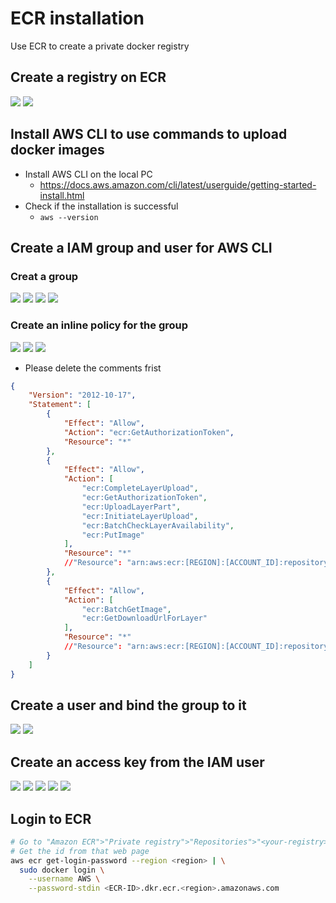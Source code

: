 # ECR installation
Use ECR to create a private docker registry

## Create a registry on ECR
![](pics/Pasted%20image%2020240809095332.png)
![](pics/Pasted%20image%2020240809095337.png)


## Install AWS CLI to use commands to upload docker images
- Install AWS CLI on the local PC
	- https://docs.aws.amazon.com/cli/latest/userguide/getting-started-install.html
- Check if the installation is successful
	- `aws --version`


## Create a IAM group and user for AWS CLI
### Creat a group
![](pics/Pasted%20image%2020240809103518.png)
![](pics/Pasted%20image%2020240809103524.png)
![](pics/Pasted%20image%2020240809103529.png)
![](pics/Pasted%20image%2020240809103536.png)

### Create an inline policy for the group 
![](pics/Pasted%20image%2020240809103821.png)
![](pics/Pasted%20image%2020240809103831.png)
![](pics/Pasted%20image%2020240809103840.png)
- Please delete the comments frist
```json
{
	"Version": "2012-10-17",
	"Statement": [
		{
			"Effect": "Allow",
			"Action": "ecr:GetAuthorizationToken",
			"Resource": "*"
		},
        {
            "Effect": "Allow",
            "Action": [
                "ecr:CompleteLayerUpload",
                "ecr:GetAuthorizationToken",
                "ecr:UploadLayerPart",
                "ecr:InitiateLayerUpload",
                "ecr:BatchCheckLayerAvailability",
                "ecr:PutImage"
            ],
            "Resource": "*"
            //"Resource": "arn:aws:ecr:[REGION]:[ACCOUNT_ID]:repository/[REPO_NAME]"
        },
        {
            "Effect": "Allow",
            "Action": [
                "ecr:BatchGetImage",
                "ecr:GetDownloadUrlForLayer"
            ],
            "Resource": "*"
            //"Resource": "arn:aws:ecr:[REGION]:[ACCOUNT_ID]:repository/[REPOSITORY]"
        }
	]
}
```


## Create a user and bind the group to it
![](pics/Pasted%20image%2020240809103908.png)
![](pics/Pasted%20image%2020240809104031.png)

## Create an access key from the IAM user
![](pics/Pasted%20image%2020240809104038.png)
![](pics/Pasted%20image%2020240809104425.png)
![](pics/Pasted%20image%2020240809104438.png)
![](pics/Pasted%20image%2020240809104445.png)
![](pics/Pasted%20image%2020240809104457.png)

## Login to ECR
```bash
# Go to "Amazon ECR">"Private registry">"Repositories">"<your-registry>">"View push commands"
# Get the id from that web page
aws ecr get-login-password --region <region> | \
  sudo docker login \
    --username AWS \
    --password-stdin <ECR-ID>.dkr.ecr.<region>.amazonaws.com
```